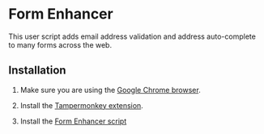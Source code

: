 # Form Enhancer

This user script adds email address validation and address auto-complete to many forms across the web.

## Installation

1. Make sure you are using the [Google Chrome browser](https://www.google.com/chrome/).

2. Install the [Tampermonkey extension](https://chrome.google.com/webstore/detail/tampermonkey/dhdgffkkebhmkfjojejmpbldmpobfkfo?hl=en).

3. Install the [Form Enhancer script](https://github.com/hexarobi/tm-form-enhancer/raw/master/form-enhancer.user.js)

